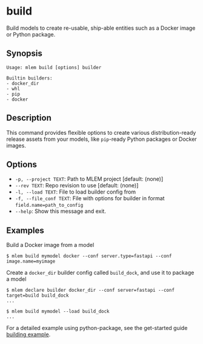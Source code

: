 # build

Build models to create re-usable, ship-able entities such as a Docker image or
Python package.

## Synopsis

```usage
Usage: mlem build [options] builder

Builtin builders:
- docker_dir
- whl
- pip
- docker
```

## Description

This command provides flexible options to create various distribution-ready
release assets from your models, like `pip`-ready Python packages or Docker
images.

## Options

- `-p, --project TEXT`: Path to MLEM project  [default: (none)]
- `--rev TEXT`: Repo revision to use  [default: (none)]
- `-l, --load TEXT`: File to load builder config from
- `-f, --file_conf TEXT`: File with options for builder in format `field.name=path_to_config`
- `--help`: Show this message and exit.

## Examples

Build a Docker image from a model

```cli
$ mlem build mymodel docker --conf server.type=fastapi --conf image.name=myimage
```

Create a `docker_dir` builder config called `build_dock`, and use it to package
a model

```cli
$ mlem declare builder docker_dir --conf server=fastapi --conf target=build build_dock
...

$ mlem build mymodel --load build_dock
...
```

For a detailed example using python-package, see the get-started guide
[building example](/doc/get-started/building).
